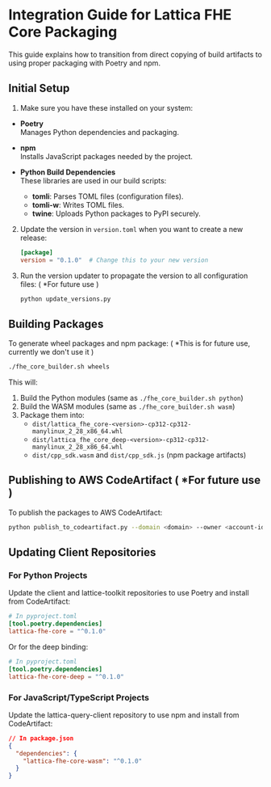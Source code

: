 # Integration Guide for Lattica FHE Core Packaging

This guide explains how to transition from direct copying of build artifacts to using proper packaging with Poetry and npm.

## Initial Setup

1. Make sure you have these installed on your system:
- **Poetry**  
  Manages Python dependencies and packaging.

- **npm**  
  Installs JavaScript packages needed by the project.

- **Python Build Dependencies**  
  These libraries are used in our build scripts:
  - **tomli**: Parses TOML files (configuration files).
  - **tomli-w**: Writes TOML files.
  - **twine**: Uploads Python packages to PyPI securely.

2. Update the version in `version.toml` when you want to create a new release:

   ```toml
   [package]
   version = "0.1.0"  # Change this to your new version
   ```

3. Run the version updater to propagate the version to all configuration files: ( *For future use )
   ```bash
   python update_versions.py
   ```

## Building Packages

To generate wheel packages and npm package:  ( *This is for future use, currently we don't use it )

```bash
./fhe_core_builder.sh wheels
```

This will:

1. Build the Python modules (same as `./fhe_core_builder.sh python`)
2. Build the WASM modules (same as `./fhe_core_builder.sh wasm`)
3. Package them into:
   - `dist/lattica_fhe_core-<version>-cp312-cp312-manylinux_2_28_x86_64.whl`
   - `dist/lattica_fhe_core_deep-<version>-cp312-cp312-manylinux_2_28_x86_64.whl`
   - `dist/cpp_sdk.wasm` and `dist/cpp_sdk.js` (npm package artifacts)

## Publishing to AWS CodeArtifact ( *For future use )

To publish the packages to AWS CodeArtifact:

```bash
python publish_to_codeartifact.py --domain <domain> --owner <account-id> --repository <repo-name> --region <aws-region>
```

## Updating Client Repositories

### For Python Projects

Update the client and lattice-toolkit repositories to use Poetry and install from CodeArtifact:

```toml
# In pyproject.toml
[tool.poetry.dependencies]
lattica-fhe-core = "^0.1.0"
```

Or for the deep binding:

```toml
# In pyproject.toml
[tool.poetry.dependencies]
lattica-fhe-core-deep = "^0.1.0"
```

### For JavaScript/TypeScript Projects

Update the lattica-query-client repository to use npm and install from CodeArtifact:

```json
// In package.json
{
  "dependencies": {
    "lattica-fhe-core-wasm": "^0.1.0"
  }
}
```
